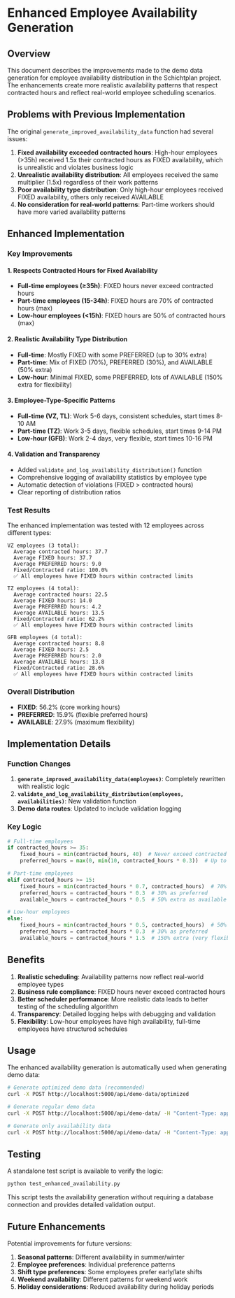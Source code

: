 # Enhanced Employee Availability Generation

## Overview

This document describes the improvements made to the demo data generation for employee availability distribution in the Schichtplan project. The enhancements create more realistic availability patterns that respect contracted hours and reflect real-world employee scheduling scenarios.

## Problems with Previous Implementation

The original `generate_improved_availability_data` function had several issues:

1. **Fixed availability exceeded contracted hours**: High-hour employees (>35h) received 1.5x their contracted hours as FIXED availability, which is unrealistic and violates business logic
2. **Unrealistic availability distribution**: All employees received the same multiplier (1.5x) regardless of their work patterns
3. **Poor availability type distribution**: Only high-hour employees received FIXED availability, others only received AVAILABLE
4. **No consideration for real-world patterns**: Part-time workers should have more varied availability patterns

## Enhanced Implementation

### Key Improvements

#### 1. Respects Contracted Hours for Fixed Availability
- **Full-time employees (≥35h)**: FIXED hours never exceed contracted hours
- **Part-time employees (15-34h)**: FIXED hours are 70% of contracted hours (max)
- **Low-hour employees (<15h)**: FIXED hours are 50% of contracted hours (max)

#### 2. Realistic Availability Type Distribution
- **Full-time**: Mostly FIXED with some PREFERRED (up to 30% extra)
- **Part-time**: Mix of FIXED (70%), PREFERRED (30%), and AVAILABLE (50% extra)
- **Low-hour**: Minimal FIXED, some PREFERRED, lots of AVAILABLE (150% extra for flexibility)

#### 3. Employee-Type-Specific Patterns
- **Full-time (VZ, TL)**: Work 5-6 days, consistent schedules, start times 8-10 AM
- **Part-time (TZ)**: Work 3-5 days, flexible schedules, start times 9-14 PM
- **Low-hour (GFB)**: Work 2-4 days, very flexible, start times 10-16 PM

#### 4. Validation and Transparency
- Added `validate_and_log_availability_distribution()` function
- Comprehensive logging of availability statistics by employee type
- Automatic detection of violations (FIXED > contracted hours)
- Clear reporting of distribution ratios

### Test Results

The enhanced implementation was tested with 12 employees across different types:

```
VZ employees (3 total):
  Average contracted hours: 37.7
  Average FIXED hours: 37.7
  Average PREFERRED hours: 9.0
  Fixed/Contracted ratio: 100.0%
  ✅ All employees have FIXED hours within contracted limits

TZ employees (4 total):
  Average contracted hours: 22.5
  Average FIXED hours: 14.0
  Average PREFERRED hours: 4.2
  Average AVAILABLE hours: 13.5
  Fixed/Contracted ratio: 62.2%
  ✅ All employees have FIXED hours within contracted limits

GFB employees (4 total):
  Average contracted hours: 8.8
  Average FIXED hours: 2.5
  Average PREFERRED hours: 2.0
  Average AVAILABLE hours: 13.8
  Fixed/Contracted ratio: 28.6%
  ✅ All employees have FIXED hours within contracted limits
```

### Overall Distribution
- **FIXED**: 56.2% (core working hours)
- **PREFERRED**: 15.9% (flexible preferred hours)
- **AVAILABLE**: 27.9% (maximum flexibility)

## Implementation Details

### Function Changes

1. **`generate_improved_availability_data(employees)`**: Completely rewritten with realistic logic
2. **`validate_and_log_availability_distribution(employees, availabilities)`**: New validation function
3. **Demo data routes**: Updated to include validation logging

### Key Logic

```python
# Full-time employees
if contracted_hours >= 35:
    fixed_hours = min(contracted_hours, 40)  # Never exceed contracted
    preferred_hours = max(0, min(10, contracted_hours * 0.3))  # Up to 30% extra

# Part-time employees  
elif contracted_hours >= 15:
    fixed_hours = min(contracted_hours * 0.7, contracted_hours)  # 70% max
    preferred_hours = contracted_hours * 0.3  # 30% as preferred
    available_hours = contracted_hours * 0.5  # 50% extra as available

# Low-hour employees
else:
    fixed_hours = min(contracted_hours * 0.5, contracted_hours)  # 50% max
    preferred_hours = contracted_hours * 0.3  # 30% as preferred
    available_hours = contracted_hours * 1.5  # 150% extra (very flexible)
```

## Benefits

1. **Realistic scheduling**: Availability patterns now reflect real-world employee types
2. **Business rule compliance**: FIXED hours never exceed contracted hours
3. **Better scheduler performance**: More realistic data leads to better testing of the scheduling algorithm
4. **Transparency**: Detailed logging helps with debugging and validation
5. **Flexibility**: Low-hour employees have high availability, full-time employees have structured schedules

## Usage

The enhanced availability generation is automatically used when generating demo data:

```bash
# Generate optimized demo data (recommended)
curl -X POST http://localhost:5000/api/demo-data/optimized

# Generate regular demo data
curl -X POST http://localhost:5000/api/demo-data/ -H "Content-Type: application/json" -d '{"module": "all"}'

# Generate only availability data
curl -X POST http://localhost:5000/api/demo-data/ -H "Content-Type: application/json" -d '{"module": "availability"}'
```

## Testing

A standalone test script is available to verify the logic:

```bash
python test_enhanced_availability.py
```

This script tests the availability generation without requiring a database connection and provides detailed validation output.

## Future Enhancements

Potential improvements for future versions:

1. **Seasonal patterns**: Different availability in summer/winter
2. **Employee preferences**: Individual preference patterns
3. **Shift type preferences**: Some employees prefer early/late shifts
4. **Weekend availability**: Different patterns for weekend work
5. **Holiday considerations**: Reduced availability during holiday periods 